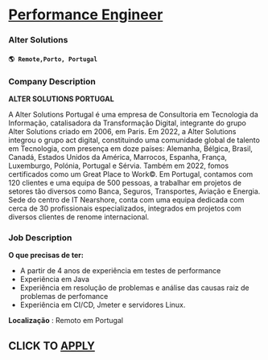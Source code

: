 # [Performance Engineer](https://www.remotewlb.com/apply/performance-engineer-107259)  
### Alter Solutions  
#### `🌎 Remote,Porto, Portugal`  

### **Company Description**

 **ALTER SOLUTIONS PORTUGAL**

A Alter Solutions Portugal é uma empresa de Consultoria em Tecnologia da Informação, catalisadora da Transformação Digital, integrante do grupo Alter Solutions criado em 2006, em Paris. Em 2022, a Alter Solutions integrou o grupo act digital, constituindo uma comunidade global de talento em Tecnologia, com presença em doze países: Alemanha, Bélgica, Brasil, Canadá, Estados Unidos da América, Marrocos, Espanha, França, Luxemburgo, Polónia, Portugal e Sérvia. Também em 2022, fomos certificados como um Great Place to Work©. Em Portugal, contamos com 120 clientes e uma equipa de 500 pessoas, a trabalhar em projetos de setores tão diversos como Banca, Seguros, Transportes, Aviação e Energia. Sede do centro de IT Nearshore, conta com uma equipa dedicada com cerca de 30 profissionais especializados, integrados em projetos com diversos clientes de renome internacional.

###  **Job Description**

 **O que precisas de ter:**

  * A partir de 4 anos de experiência em testes de performance
  * Experiência em Java
  * Experiência em resolução de problemas e análise das causas raiz de problemas de perfomance
  * Experiência em CI/CD, Jmeter e servidores Linux.

 **Localização** : Remoto em Portugal

  
## CLICK TO [APPLY](https://www.remotewlb.com/apply/performance-engineer-107259)

